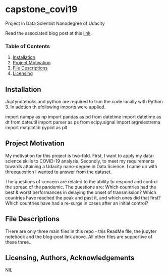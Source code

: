 # capstone_covi19
Project in Data Scientist Nanodegree of Udacity

Read the associated blog post at this [link](https://medium.com/@abubakar.hussaini/covid-19-whos-getting-things-right-2f0c05796303).


### Table of Contents

1. [Installation](#installation)
2. [Project Motivation](#motivation)
3. [File Descriptions](#files)
4. [Licensing](#licensing)

## Installation <a name="installation"></a>

Juptynoteboks and python are required to trun the code locally with Python 3. 
In addtion th efollowing imports were applied. 

import numpy as np
import pandas as pd
from datetime import datetime as dt
from dateutil import parser as ps
from scipy.signal import argrelextrema
import matplotlib.pyplot as plt

## Project Motivation<a name="motivation"></a>

My motivation for this project is two-fold. First, I want to apply my data-science skills to COVID-19 analysis. Secondly, to meet my requirements towards attaining a Udacity nano-degree in Data Science. I came up with threequestion I wanted to answer from the dataset. 

The questions of concern are related to the ability to respond and control the spread of the pandemic. The questions are:
Which countries had the best & worst performances in delaying the onset of transmission?
Which countries have reached the peak and past it, and which ones did that first?
Which countries have had a re-surge in cases after an initial control?


## File Descriptions <a name="files"></a>

THere are only three main files in this repo - this ReadMe file, the jupyter notebook and the blog-post link above. All other files are supportive of these three..  


## Licensing, Authors, Acknowledgements<a name="licensing"></a>

NIL  
